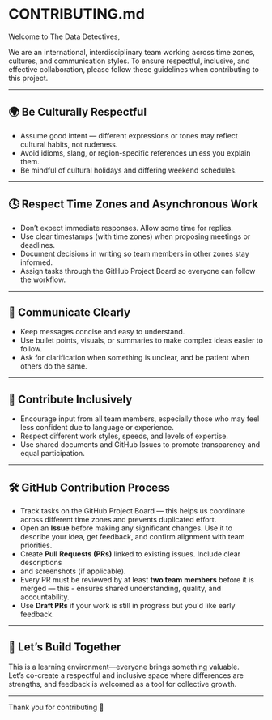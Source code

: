 # CONTRIBUTING.md

Welcome to The Data Detectives,

We are an international, interdisciplinary team working across time zones, cultures,
and communication styles. To ensure respectful, inclusive, and effective collaboration,
please follow these guidelines when contributing to this project.

---

## 🌍 Be Culturally Respectful

- Assume good intent — different expressions or tones may reflect cultural habits,
  not rudeness.  
- Avoid idioms, slang, or region-specific references unless you explain them.  
- Be mindful of cultural holidays and differing weekend schedules.  

---

## 🕓 Respect Time Zones and Asynchronous Work

- Don’t expect immediate responses. Allow some time for replies.  
- Use clear timestamps (with time zones) when proposing meetings or deadlines.  
- Document decisions in writing so team members in other zones stay informed.  
- Assign tasks through the GitHub Project Board so everyone can follow the workflow.

---

## 💬 Communicate Clearly

- Keep messages concise and easy to understand.  
- Use bullet points, visuals, or summaries to make complex ideas easier to follow.
- Ask for clarification when something is unclear, and be patient when others do
  the same.

---

## 🎯 Contribute Inclusively

- Encourage input from all team members, especially those who may feel less
  confident due to language or experience.  
- Respect different work styles, speeds, and levels of expertise.  
- Use shared documents and GitHub Issues to promote transparency and equal
  participation.  

---

## 🛠 GitHub Contribution Process

- Track tasks on the GitHub Project Board — this helps us coordinate across different
  time zones and prevents duplicated effort.  
- Open an **Issue** before making any significant changes. Use it to describe
  your idea, get feedback, and confirm alignment with team priorities.  
- Create **Pull Requests (PRs)** linked to existing issues. Include clear descriptions
- and screenshots (if applicable).  
- Every PR must be reviewed by at least **two team members** before it is merged
 — this - ensures shared understanding, quality, and accountability.  
- Use **Draft PRs** if your work is still in progress but you'd like early feedback.

---

## 🚀 Let’s Build Together

This is a learning environment—everyone brings something valuable.  
Let’s co-create a respectful and inclusive space where differences are strengths,
and feedback is welcomed as a tool for collective growth.

---

Thank you for contributing 💙

